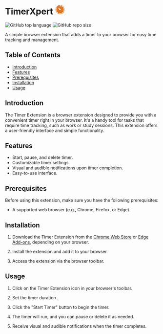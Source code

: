 # TimerXpert ![TimerXpert Logo](images/32.png)

![GitHub top language](https://img.shields.io/github/languages/top/A-nshuman/Timer-extension?color=rgb(247,223,30))
![GitHub repo size](https://img.shields.io/github/repo-size/A-nshuman/Timer-extension?color=darkgreen)

A simple browser extension that adds a timer to your browser for easy time tracking and management.

## Table of Contents
- [Introduction](#introduction)
- [Features](#features)
- [Prerequisites](#prerequisites)
- [Installation](#installation)
- [Usage](#usage)

## Introduction
The Timer Extension is a browser extension designed to provide you with a convenient timer right in your browser. It's a handy tool for tasks that require time tracking, such as work or study sessions. This extension offers a user-friendly interface and simple functionality.

## Features
- Start, pause, and delete timer.
- Customizable timer settings.
- Visual and audible notifications upon timer completion.
- Easy-to-use interface.

## Prerequisites
Before using this extension, make sure you have the following prerequisites:
- A supported web browser (e.g., Chrome, Firefox, or Edge).

## Installation
1. Download the Timer Extension from the [Chrome Web Store](https://chrome.google.com/webstore/category/extensions) or [Edge Add-ons](https://microsoftedge.microsoft.com/addons/Microsoft-Edge-Extensions-Home), depending on your browser.

2. Install the extension and add it to your browser.

3. Access the extension via the browser toolbar.

## Usage
1. Click on the Timer Extension icon in your browser's toolbar.

2. Set the timer duration .

3. Click the "Start Timer" button to begin the timer.

4. The timer will run, and you can pause or delete it as needed.

5. Receive visual and audible notifications when the timer completes.
